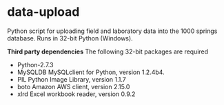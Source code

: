 data-upload
===========

Python script for uploading field and laboratory data into the 1000 springs database. Runs in 32-bit Python (Windows).

__Third party dependencies__
The following 32-bit packages are required
* Python-2.7.3
* MySQLDB MySQLclient for Python, version 1.2.4b4.
* PIL Python Image Library, version 1.1.7
* boto Amazon AWS client, version 2.15.0
* xlrd Excel workbook reader, version 0.9.2 
